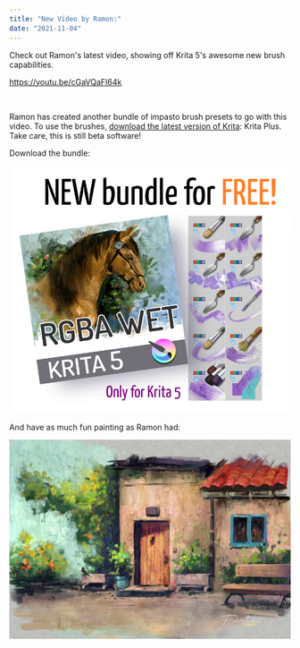 ```yaml
---
title: "New Video by Ramon:"
date: "2021-11-04"
---
```


Check out Ramon's latest video, showing off Krita 5's awesome new brush capabilities.

https://youtu.be/cGaVQaFI64k

 

Ramon has created another bundle of impasto brush presets to go with this video. To use the brushes, [download the latest version of Krita](https://krita.org/en/download/krita-desktop/): Krita Plus. Take care, this is still beta software!

Download the bundle:

[![A new bundle for Krita 5](images/promo-RGBA-wet.png)](https://files.kde.org/krita/extras/RGBA-WET.bundle)

And have as much fun painting as Ramon had:

[![A painting done with the new brushes](images/Old-House-3-1024x724.jpg)](https://krita.org/wp-content/uploads/2021/11/Old-House-3-scaled.jpg)
